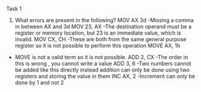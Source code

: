 Task 1

1. What errors are present in the following?
MOV AX 3d
-Missing a comma in between AX and 3d
MOV 23, AX
-The destination operand must be a register or memory location, but 23 is an immediate value, which is invalid.
MOV CX, CH
-These are both from the same general purpose register so it is not possible to perform this operation 
MOVE AX, 1h
- MOVE is not a valid term so it is not possible.
ADD 2, CX
-The order in this is wrong , you cannot write a value 
ADD 3, 6
-Two numbers cannot be added like this directly instead addition can only be done using two registers and storing the value in them
INC AX, 2
-Increment can only be done by 1 and not 2 
